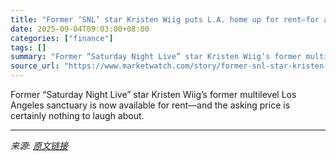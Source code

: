 ```yaml
---
title: "Former ‘SNL’ star Kristen Wiig puts L.A. home up for rent—for a whopping $12K a month"
date: 2025-09-04T09:03:00+08:00
categories: ["finance"]
tags: []
summary: "Former “Saturday Night Live” star Kristen Wiig’s former multilevel Los Angeles sanctuary is now available for rent—and the asking price is certainly nothing to laugh about."
source_url: "https://www.marketwatch.com/story/former-snl-star-kristen-wiig-puts-l-a-home-up-for-rentfor-a-whopping-12k-a-month-a36936e6?mod=mw_rss_topstories"
---
```


Former “Saturday Night Live” star Kristen Wiig’s former multilevel Los Angeles sanctuary is now available for rent—and the asking price is certainly nothing to laugh about.

---

*来源: [原文链接](https://www.marketwatch.com/story/former-snl-star-kristen-wiig-puts-l-a-home-up-for-rentfor-a-whopping-12k-a-month-a36936e6?mod=mw_rss_topstories)*
